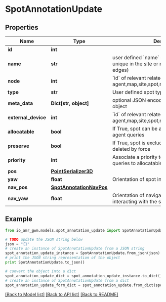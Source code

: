 # SpotAnnotationUpdate


## Properties
Name | Type | Description | Notes
------------ | ------------- | ------------- | -------------
**id** | **int** |  | [optional] 
**name** | **str** | user defined &#x60;name&#x60; of this object. Must be unique in the site or map (for nodes and edges) | [optional] 
**node** | **int** | &#x60;id&#x60; of relevant related element eg: agent,map,site,spot,node,edge,external_device | [optional] 
**type** | **str** | User defined spot type | [optional] 
**meta_data** | **Dict[str, object]** | optional JSON encoded metadata for this object | [optional] 
**external_device** | **int** | &#x60;id&#x60; of relevant related element eg: agent,map,site,spot,node,edge,external_device | [optional] 
**allocatable** | **bool** | If True, spot can be allocated in response to agent queries | [optional] 
**preserve** | **bool** | If True, spot is excluded from deletion, unless deleted by force | [optional] 
**priority** | **int** | Associate a priority to the spot, e.g. for spot queries to allocatable spots | [optional] 
**pos** | [**PointSerializer3D**](PointSerializer3D.md) |  | 
**yaw** | **float** | Orientation of spot in radians | 
**nav_pos** | [**SpotAnnotationNavPos**](SpotAnnotationNavPos.md) |  | [optional] 
**nav_yaw** | **float** | Orientation of navigation position for interacting with the spot | [optional] 

## Example

```python
from io_amr_gwm.models.spot_annotation_update import SpotAnnotationUpdate

# TODO update the JSON string below
json = "{}"
# create an instance of SpotAnnotationUpdate from a JSON string
spot_annotation_update_instance = SpotAnnotationUpdate.from_json(json)
# print the JSON string representation of the object
print SpotAnnotationUpdate.to_json()

# convert the object into a dict
spot_annotation_update_dict = spot_annotation_update_instance.to_dict()
# create an instance of SpotAnnotationUpdate from a dict
spot_annotation_update_form_dict = spot_annotation_update.from_dict(spot_annotation_update_dict)
```
[[Back to Model list]](../README.md#documentation-for-models) [[Back to API list]](../README.md#documentation-for-api-endpoints) [[Back to README]](../README.md)


